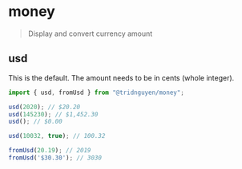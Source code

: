 # money

> Display and convert currency amount

## usd

This is the default. The amount needs to be in cents (whole integer).

```js
import { usd, fromUsd } from "@tridnguyen/money";

usd(2020); // $20.20
usd(145230); // $1,452.30
usd(); // $0.00

usd(10032, true); // 100.32

fromUsd(20.19); // 2019
fromUsd('$30.30'); // 3030
```
